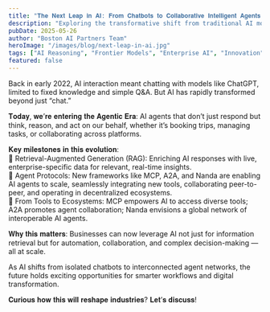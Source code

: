 ```yaml
---
title: "𝐓𝐡𝐞 𝐍𝐞𝐱𝐭 𝐋𝐞𝐚𝐩 𝐢𝐧 𝐀𝐈: 𝐅𝐫𝐨𝐦 𝐂𝐡𝐚𝐭𝐛𝐨𝐭𝐬 𝐭𝐨 𝐂𝐨𝐥𝐥𝐚𝐛𝐨𝐫𝐚𝐭𝐢𝐯𝐞 𝐈𝐧𝐭𝐞𝐥𝐥𝐢𝐠𝐞𝐧𝐭 𝐀𝐠𝐞𝐧𝐭𝐬!"
description: "Exploring the transformative shift from traditional AI models to reasoning-capable systems that can think, plan, and solve complex problems like human experts."
pubDate: 2025-05-26
author: "Boston AI Partners Team"
heroImage: "/images/blog/next-leap-in-ai.jpg"
tags: ["AI Reasoning", "Frontier Models", "Enterprise AI", "Innovation", "Technology Trends"]
featured: false
---
```


Back in early 2022, AI interaction meant chatting with models like ChatGPT, limited to fixed knowledge and simple Q&A. But AI has rapidly transformed beyond just “chat.”

𝐓𝐨𝐝𝐚𝐲, 𝐰𝐞’𝐫𝐞 𝐞𝐧𝐭𝐞𝐫𝐢𝐧𝐠 𝐭𝐡𝐞 𝐀𝐠𝐞𝐧𝐭𝐢𝐜 𝐄𝐫𝐚: AI agents that don’t just respond but think, reason, and act on our behalf, whether it’s booking trips, managing tasks, or collaborating across platforms.

𝐊𝐞𝐲 𝐦𝐢𝐥𝐞𝐬𝐭𝐨𝐧𝐞𝐬 𝐢𝐧 𝐭𝐡𝐢𝐬 𝐞𝐯𝐨𝐥𝐮𝐭𝐢𝐨𝐧:<br />
 🔹 Retrieval-Augmented Generation (RAG): Enriching AI responses with live, enterprise-specific data for relevant, real-time insights.<br />
 🔹 Agent Protocols: New frameworks like MCP, A2A, and Nanda are enabling AI agents to scale, seamlessly integrating new tools, collaborating peer-to-peer, and operating in decentralized ecosystems.<br />
 🔹 From Tools to Ecosystems: MCP empowers AI to access diverse tools; A2A promotes agent collaboration; Nanda envisions a global network of interoperable AI agents.

𝐖𝐡𝐲 𝐭𝐡𝐢𝐬 𝐦𝐚𝐭𝐭𝐞𝐫𝐬: Businesses can now leverage AI not just for information retrieval but for automation, collaboration, and complex decision-making — all at scale.

As AI shifts from isolated chatbots to interconnected agent networks, the future holds exciting opportunities for smarter workflows and digital transformation.

𝐂𝐮𝐫𝐢𝐨𝐮𝐬 𝐡𝐨𝐰 𝐭𝐡𝐢𝐬 𝐰𝐢𝐥𝐥 𝐫𝐞𝐬𝐡𝐚𝐩𝐞 𝐢𝐧𝐝𝐮𝐬𝐭𝐫𝐢𝐞𝐬? 𝐋𝐞𝐭’𝐬 𝐝𝐢𝐬𝐜𝐮𝐬𝐬!
